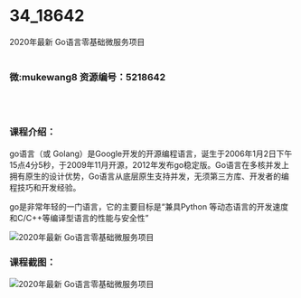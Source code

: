 # 34_18642
2020年最新 Go语言零基础微服务项目
<br/></br>
<h3>微:mukewang8 资源编号：5218642</h3>
<br/></br>
<h3>课程介绍：</h3>
<p>go语言（或 Golang）是Google开发的开源编程语言，诞生于2006年1月2日下午15点4分5秒，于2009年11月开源，2012年发布go稳定版。Go语言在多核并发上拥有原生的设计优势，Go语言从底层原生支持并发，无须第三方库、开发者的编程技巧和开发经验。</p>
<p>go是非常年轻的一门语言，它的主要目标是“兼具Python 等动态语言的开发速度和C/C++等编译型语言的性能与安全性”</p>
<p><img src="https://www.ko996.com/wp-content/uploads/img/2021/02/1-85.png" alt="2020年最新 Go语言零基础微服务项目"></p>
<div class="info-desc">
<h3>课程截图：</h3>
<p><img src="https://www.ko996.com/wp-content/uploads/img/2021/02/2-90.png" alt="2020年最新 Go语言零基础微服务项目"></p>


			
</div>
